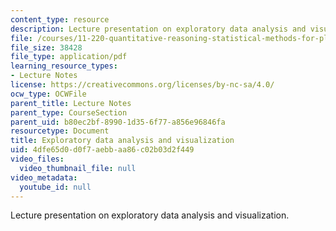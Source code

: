 ```yaml
---
content_type: resource
description: Lecture presentation on exploratory data analysis and visualization.
file: /courses/11-220-quantitative-reasoning-statistical-methods-for-planners-i-spring-2009/4dfe65d0d0f7aebbaa86c02b03d2f449_MIT11_220s09_lec06.pdf
file_size: 38428
file_type: application/pdf
learning_resource_types:
- Lecture Notes
license: https://creativecommons.org/licenses/by-nc-sa/4.0/
ocw_type: OCWFile
parent_title: Lecture Notes
parent_type: CourseSection
parent_uid: b80ec2bf-8990-1d35-6f77-a856e96846fa
resourcetype: Document
title: Exploratory data analysis and visualization
uid: 4dfe65d0-d0f7-aebb-aa86-c02b03d2f449
video_files:
  video_thumbnail_file: null
video_metadata:
  youtube_id: null
---
```

Lecture presentation on exploratory data analysis and visualization.